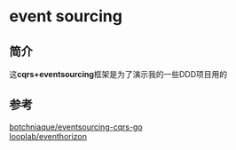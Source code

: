 # event sourcing

## 简介
这**cqrs+eventsourcing**框架是为了演示我的一些DDD项目用的

## 参考
[botchniaque/eventsourcing-cqrs-go](https://github.com/botchniaque/eventsourcing-cqrs-go) </br>
[looplab/eventhorizon](https://github.com/looplab/eventhorizon)

